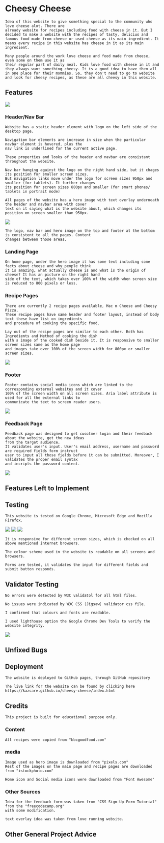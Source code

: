 # Cheesy Cheese

    Idea of this website to give something special to the community who love cheese alot. There are 
    already website for recipes including food with cheese in it. But I decided to make a website with the recipes of tasty, delicius and famous food made from cheese or used cheese as its main ingredient. It means every recipe in this website has cheese in it as its main ingredient.

    Many people around the work love cheese and food made from cheese, even some on them use it as 
    their regular part of daily meal. Kids love food with cheese in it and they always want something cheesy. It is a good idea to have them all in one place for their mommies. So, they don't need to go to website and look for cheesy recipes, as these are all cheesy in this website.
    
## Features

<img src="docs/responsive-main.png">

### Header/Nav Bar

    Website has a static header element with logo on the left side of the desktop page.

    Navigation bar elements are increase in size when the particular navbar element is hovered, plus the 
    nav link is underlined for the current active page.
    
    These properties and looks of the header and navbar are consistant throughout the website.

    Nav bar hanging against the logo on the right hand side, but it chages its position for smaller screen sizes. 
    But navigation links move under the logo for screen sizes 950px and smaller (for tablets). It further changes 
    its position for screen sizes 800px and smaller (for smart phones/ tablets in portrait mode)

    All pages of the website has a hero image with text overlay underneath the header and navbar area with cover 
    text on it saying what is the website about, which changes its position on screen smaller than 950px.

<img src="docs/nav-bar-hover.png">

    The logo, nav bar and hero image on the top and footer at the bottom is consistent to all the pages. Content 
    changes between those areas. 

### Landing Page

    On home page, under the hero image it has some text including some facts about cheese and why people think 
    it is amazing, what actually cheese is and what is the origin of cheese? It has an picture on the right hand 
    side of the text, which takes over 100% of the width when screen size is reduced to 800 pixels or less.

### Recipe Pages

    There are currently 2 recipe pages available, Mac n Cheese and Cheesy Pizza.
    These recipe pages have same header and footer layout, instead of body text these have list on ingredients 
    and procedure of cooking the specific food.

    Lay out of the recipe pages are similar to each other. Both has Ingredients and Method of cooking the dish 
    with a image of the cooked dish beside it. It is responsive to smaller screen sizes same as the home page 
    and images take over 100% of the screen width for 800px or smaller screen sizes.

<img src="docs/recipe-page.png">

### Footer

    Footer contains social media icons which are linked to the corresponding external websites and it cover 
    100% of the screen width on all screen sizes. Aria label attribute is used for all the external links to 
    communicate the text to screen reader users. 

<img src="docs/footer-responsive.png">

### Feedback Page

    Feedback page was designed to get cusotmer login and their feedback about the website, get the new ideas 
    from the target audience.
    It validates user's input. User's email address, username and password are required fields form instruct 
    user to input all those fields before it can be submitted. Moreover, I validates the proper email syntax 
    and incripts the password content.

<img src="docs/feedback.png">

## Features Left to Implement

## Testing

    This website is tested on Google Chrome, Microsoft Edge and Mozilla Firefox.

<img src="docs/testing-chrome.png">
<img src="docs/testing-edge.png">
<img src="docs/testing-firefox.png">

    It is responsive for different screen sizes, which is checked on all above mentioned internet browsers.

    The colour scheme used in the website is readable on all screens and browsers. 

    Forms are tested, it validates the input for different fields and submit button responds.

## Validator Testing

    No errors were detected by W3C validatol for all html files.

    No issues were indicated by W3C CSS (Jigsaw) validator css file.

    I confirmed that colours and fonts are readable.

    I used lighthouse option the Google Chrome Dev Tools to verify the website integrity. 
    
<img src="docs/lighthouse-report.png">


## Unfixed Bugs

## Deployment

    The website is deployed to GitHub pages, through GitHub repository

    The live link for the website can be found by clicking here 
    https://kazcare.github.io/cheesy-cheese/index.html
    
## Credits

    This project is built for educational purpose only.
    
### Content

    All recipes were copied from "bbcgoodfood.com"

### media

    Image used as hero image is downloaded from "pixels.com"
    Rest of the images on the main page and recipe pages are downloaded from "istockphoto.com"

    Home icon and Social media icons were downloaded from "Font Awesome"

### Other Sources

    Idea for the feedback form was taken from "CSS Sign Up Form Tutorial" from the "freecodecamp.org" 
    with some modification.

    text overlay idea was taken from love running website.

## Other General Project Advice